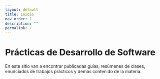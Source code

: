 ```yaml
---
layout: default
title: Inicio
nav_order: 1
description: ""
permalink: /
---
```


# Prácticas de Desarrollo de Software

En este sitio van a encontrar publicadas guías, resúmenes de clases, enunciados de trabajos prácticos y demás contenido de la materia.
